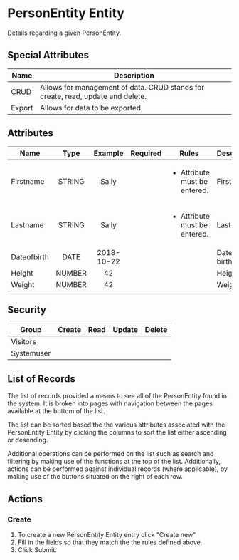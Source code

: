 <!--
@bot-written

WARNING AND NOTICE
Any access, download, storage, and/or use of this source code is subject to the terms and conditions of the
Full Software Licence as accepted by you before being granted access to this source code and other materials,
the terms of which can be accessed on the Codebots website at https://codebots.com/full-software-licence. Any
commercial use in contravention of the terms of the Full Software Licence may be pursued by Codebots through
licence termination and further legal action, and be required to indemnify Codebots for any loss or damage,
including interest and costs. You are deemed to have accepted the terms of the Full Software Licence on any
access, download, storage, and/or use of this source code.

BOT WARNING
This file is bot-written.
Any changes out side of "protected regions" will be lost next time the bot makes any changes.
-->

# PersonEntity Entity

Details regarding a given PersonEntity.


## Special Attributes
| Name | Description |
| ---- | ---- |
| CRUD | Allows for management of data. CRUD stands for create, read, update and delete. |
| Export | Allows for data to be exported. |

## Attributes
| Name | Type | Example | Required | Rules | Description |
| ---- | :----: | :--------: | :-----: | ----- | ----- |
| Firstname | STRING | Sally | <i class="fa fa-check"> | <ul><li>Attribute must be entered.</li></ul> | First name | 
| Lastname | STRING | Sally | <i class="fa fa-check"> | <ul><li>Attribute must be entered.</li></ul> | Last name | 
| Dateofbirth | DATE | 2018-10-22 | <i class="fa fa-times"> | <ul></ul> | Date of birth | 
| Height | NUMBER | 42 | <i class="fa fa-times"> | <ul></ul> | Height (cm) | 
| Weight | NUMBER | 42 | <i class="fa fa-times"> | <ul></ul> | Weight (kg) | 


## Security
| Group  | Create | Read | Update | Delete |
| ---- | :----: | :----:  | :----:  | :----:  |
| Visitors | <i class="fa fa-times"> | <i class="fa fa-check"> | <i class="fa fa-times"> | <i class="fa fa-times"> |
| Systemuser | <i class="fa fa-check"> | <i class="fa fa-check"> | <i class="fa fa-check"> | <i class="fa fa-check"> |

## List of Records

The list of records provided a means to see all of the PersonEntity found in the system. It is broken into pages with navigation between the pages available at the bottom of the list.

The list can be sorted based the the various attributes associated with the PersonEntity Entity by clicking the columns to sort the list either ascending or desending.

Additional operations can be performed on the list such as search and filtering by making use of the functions at the top of the list. Additionally, actions can be performed against individual records (where applicable),
by making use of the buttons situated on the right of each row.

## Actions
### Create

1. To create a new PersonEntity Entity entry click "Create new"
2. Fill in the fields so that they match the the rules defined above.
3. Click Submit.